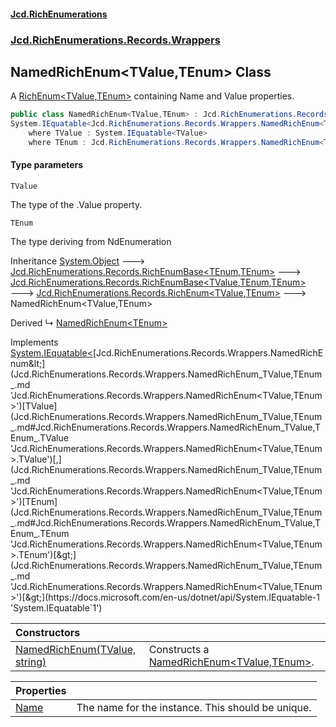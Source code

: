 #### [Jcd.RichEnumerations](index.md 'index')
### [Jcd.RichEnumerations.Records.Wrappers](Jcd.RichEnumerations.Records.Wrappers.md 'Jcd.RichEnumerations.Records.Wrappers')

## NamedRichEnum<TValue,TEnum> Class

A [RichEnum&lt;TValue,TEnum&gt;](Jcd.RichEnumerations.Records.RichEnum_TValue,TEnum_.md 'Jcd.RichEnumerations.Records.RichEnum<TValue,TEnum>') containing Name and Value properties.

```csharp
public class NamedRichEnum<TValue,TEnum> : Jcd.RichEnumerations.Records.RichEnum<TValue, TEnum>,
System.IEquatable<Jcd.RichEnumerations.Records.Wrappers.NamedRichEnum<TValue, TEnum>>
    where TValue : System.IEquatable<TValue>
    where TEnum : Jcd.RichEnumerations.Records.Wrappers.NamedRichEnum<TValue, TEnum>, System.IEquatable<TEnum>
```
#### Type parameters

<a name='Jcd.RichEnumerations.Records.Wrappers.NamedRichEnum_TValue,TEnum_.TValue'></a>

`TValue`

The type of the .Value property.

<a name='Jcd.RichEnumerations.Records.Wrappers.NamedRichEnum_TValue,TEnum_.TEnum'></a>

`TEnum`

The type deriving from NdEnumeration

Inheritance [System.Object](https://docs.microsoft.com/en-us/dotnet/api/System.Object 'System.Object') &#129106; [Jcd.RichEnumerations.Records.RichEnumBase&lt;](Jcd.RichEnumerations.Records.RichEnumBase_TEnumeration,TEnumeratedItem_.md 'Jcd.RichEnumerations.Records.RichEnumBase<TEnumeration,TEnumeratedItem>')[TEnum](Jcd.RichEnumerations.Records.Wrappers.NamedRichEnum_TValue,TEnum_.md#Jcd.RichEnumerations.Records.Wrappers.NamedRichEnum_TValue,TEnum_.TEnum 'Jcd.RichEnumerations.Records.Wrappers.NamedRichEnum<TValue,TEnum>.TEnum')[,](Jcd.RichEnumerations.Records.RichEnumBase_TEnumeration,TEnumeratedItem_.md 'Jcd.RichEnumerations.Records.RichEnumBase<TEnumeration,TEnumeratedItem>')[TEnum](Jcd.RichEnumerations.Records.Wrappers.NamedRichEnum_TValue,TEnum_.md#Jcd.RichEnumerations.Records.Wrappers.NamedRichEnum_TValue,TEnum_.TEnum 'Jcd.RichEnumerations.Records.Wrappers.NamedRichEnum<TValue,TEnum>.TEnum')[&gt;](Jcd.RichEnumerations.Records.RichEnumBase_TEnumeration,TEnumeratedItem_.md 'Jcd.RichEnumerations.Records.RichEnumBase<TEnumeration,TEnumeratedItem>') &#129106; [Jcd.RichEnumerations.Records.RichEnumBase&lt;](Jcd.RichEnumerations.Records.RichEnumBase_TValue,TEnumeration,TEnumeratedItem_.md 'Jcd.RichEnumerations.Records.RichEnumBase<TValue,TEnumeration,TEnumeratedItem>')[TValue](Jcd.RichEnumerations.Records.Wrappers.NamedRichEnum_TValue,TEnum_.md#Jcd.RichEnumerations.Records.Wrappers.NamedRichEnum_TValue,TEnum_.TValue 'Jcd.RichEnumerations.Records.Wrappers.NamedRichEnum<TValue,TEnum>.TValue')[,](Jcd.RichEnumerations.Records.RichEnumBase_TValue,TEnumeration,TEnumeratedItem_.md 'Jcd.RichEnumerations.Records.RichEnumBase<TValue,TEnumeration,TEnumeratedItem>')[TEnum](Jcd.RichEnumerations.Records.Wrappers.NamedRichEnum_TValue,TEnum_.md#Jcd.RichEnumerations.Records.Wrappers.NamedRichEnum_TValue,TEnum_.TEnum 'Jcd.RichEnumerations.Records.Wrappers.NamedRichEnum<TValue,TEnum>.TEnum')[,](Jcd.RichEnumerations.Records.RichEnumBase_TValue,TEnumeration,TEnumeratedItem_.md 'Jcd.RichEnumerations.Records.RichEnumBase<TValue,TEnumeration,TEnumeratedItem>')[TEnum](Jcd.RichEnumerations.Records.Wrappers.NamedRichEnum_TValue,TEnum_.md#Jcd.RichEnumerations.Records.Wrappers.NamedRichEnum_TValue,TEnum_.TEnum 'Jcd.RichEnumerations.Records.Wrappers.NamedRichEnum<TValue,TEnum>.TEnum')[&gt;](Jcd.RichEnumerations.Records.RichEnumBase_TValue,TEnumeration,TEnumeratedItem_.md 'Jcd.RichEnumerations.Records.RichEnumBase<TValue,TEnumeration,TEnumeratedItem>') &#129106; [Jcd.RichEnumerations.Records.RichEnum&lt;](Jcd.RichEnumerations.Records.RichEnum_TValue,TEnum_.md 'Jcd.RichEnumerations.Records.RichEnum<TValue,TEnum>')[TValue](Jcd.RichEnumerations.Records.Wrappers.NamedRichEnum_TValue,TEnum_.md#Jcd.RichEnumerations.Records.Wrappers.NamedRichEnum_TValue,TEnum_.TValue 'Jcd.RichEnumerations.Records.Wrappers.NamedRichEnum<TValue,TEnum>.TValue')[,](Jcd.RichEnumerations.Records.RichEnum_TValue,TEnum_.md 'Jcd.RichEnumerations.Records.RichEnum<TValue,TEnum>')[TEnum](Jcd.RichEnumerations.Records.Wrappers.NamedRichEnum_TValue,TEnum_.md#Jcd.RichEnumerations.Records.Wrappers.NamedRichEnum_TValue,TEnum_.TEnum 'Jcd.RichEnumerations.Records.Wrappers.NamedRichEnum<TValue,TEnum>.TEnum')[&gt;](Jcd.RichEnumerations.Records.RichEnum_TValue,TEnum_.md 'Jcd.RichEnumerations.Records.RichEnum<TValue,TEnum>') &#129106; NamedRichEnum<TValue,TEnum>

Derived
&#8627; [NamedRichEnum&lt;TEnum&gt;](Jcd.RichEnumerations.Records.Wrappers.NamedRichEnum_TEnum_.md 'Jcd.RichEnumerations.Records.Wrappers.NamedRichEnum<TEnum>')

Implements [System.IEquatable&lt;](https://docs.microsoft.com/en-us/dotnet/api/System.IEquatable-1 'System.IEquatable`1')[Jcd.RichEnumerations.Records.Wrappers.NamedRichEnum&lt;](Jcd.RichEnumerations.Records.Wrappers.NamedRichEnum_TValue,TEnum_.md 'Jcd.RichEnumerations.Records.Wrappers.NamedRichEnum<TValue,TEnum>')[TValue](Jcd.RichEnumerations.Records.Wrappers.NamedRichEnum_TValue,TEnum_.md#Jcd.RichEnumerations.Records.Wrappers.NamedRichEnum_TValue,TEnum_.TValue 'Jcd.RichEnumerations.Records.Wrappers.NamedRichEnum<TValue,TEnum>.TValue')[,](Jcd.RichEnumerations.Records.Wrappers.NamedRichEnum_TValue,TEnum_.md 'Jcd.RichEnumerations.Records.Wrappers.NamedRichEnum<TValue,TEnum>')[TEnum](Jcd.RichEnumerations.Records.Wrappers.NamedRichEnum_TValue,TEnum_.md#Jcd.RichEnumerations.Records.Wrappers.NamedRichEnum_TValue,TEnum_.TEnum 'Jcd.RichEnumerations.Records.Wrappers.NamedRichEnum<TValue,TEnum>.TEnum')[&gt;](Jcd.RichEnumerations.Records.Wrappers.NamedRichEnum_TValue,TEnum_.md 'Jcd.RichEnumerations.Records.Wrappers.NamedRichEnum<TValue,TEnum>')[&gt;](https://docs.microsoft.com/en-us/dotnet/api/System.IEquatable-1 'System.IEquatable`1')

| Constructors | |
| :--- | :--- |
| [NamedRichEnum(TValue, string)](Jcd.RichEnumerations.Records.Wrappers.NamedRichEnum_TValue,TEnum_.NamedRichEnum(TValue,string).md 'Jcd.RichEnumerations.Records.Wrappers.NamedRichEnum<TValue,TEnum>.NamedRichEnum(TValue, string)') | Constructs a [NamedRichEnum&lt;TValue,TEnum&gt;](Jcd.RichEnumerations.Records.Wrappers.NamedRichEnum_TValue,TEnum_.md 'Jcd.RichEnumerations.Records.Wrappers.NamedRichEnum<TValue,TEnum>'). |

| Properties | |
| :--- | :--- |
| [Name](Jcd.RichEnumerations.Records.Wrappers.NamedRichEnum_TValue,TEnum_.Name.md 'Jcd.RichEnumerations.Records.Wrappers.NamedRichEnum<TValue,TEnum>.Name') | The name for the instance. This should be unique. |
